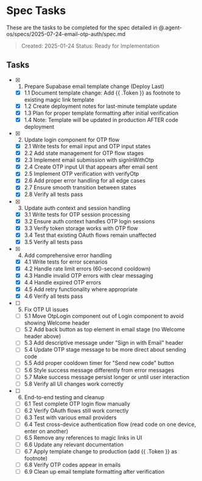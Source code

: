 # Spec Tasks

These are the tasks to be completed for the spec detailed in @.agent-os/specs/2025-07-24-email-otp-auth/spec.md

> Created: 2025-01-24
> Status: Ready for Implementation

## Tasks

- [x] 1. Prepare Supabase email template change (Deploy Last)
  - [x] 1.1 Document template change: Add {{ .Token }} as footnote to existing magic link template
  - [x] 1.2 Create deployment notes for last-minute template update
  - [x] 1.3 Plan for proper template formatting after initial verification
  - [x] 1.4 Note: Template will be updated in production AFTER code deployment

- [x] 2. Update login component for OTP flow
  - [x] 2.1 Write tests for email input and OTP input states
  - [x] 2.2 Add state management for OTP flow stages
  - [x] 2.3 Implement email submission with signInWithOtp
  - [x] 2.4 Create OTP input UI that appears after email sent
  - [x] 2.5 Implement OTP verification with verifyOtp
  - [x] 2.6 Add proper error handling for all edge cases
  - [x] 2.7 Ensure smooth transition between states
  - [x] 2.8 Verify all tests pass

- [x] 3. Update auth context and session handling
  - [x] 3.1 Write tests for OTP session processing
  - [x] 3.2 Ensure auth context handles OTP login sessions
  - [x] 3.3 Verify token storage works with OTP flow
  - [x] 3.4 Test that existing OAuth flows remain unaffected
  - [x] 3.5 Verify all tests pass

- [x] 4. Add comprehensive error handling
  - [x] 4.1 Write tests for error scenarios
  - [x] 4.2 Handle rate limit errors (60-second cooldown)
  - [x] 4.3 Handle invalid OTP errors with clear messaging
  - [x] 4.4 Handle expired OTP errors
  - [x] 4.5 Add retry functionality where appropriate
  - [x] 4.6 Verify all tests pass

- [ ] 5. Fix OTP UI issues
  - [ ] 5.1 Move OtpLogin component out of Login component to avoid showing Welcome header
  - [ ] 5.2 Add back button as top element in email stage (no Welcome header above)
  - [ ] 5.3 Add descriptive message under "Sign in with Email" header
  - [ ] 5.4 Update OTP stage message to be more direct about sending code
  - [ ] 5.5 Add proper cooldown timer for "Send new code" button
  - [ ] 5.6 Style success message differently from error messages
  - [ ] 5.7 Make success message persist longer or until user interaction
  - [ ] 5.8 Verify all UI changes work correctly

- [ ] 6. End-to-end testing and cleanup
  - [ ] 6.1 Test complete OTP login flow manually
  - [ ] 6.2 Verify OAuth flows still work correctly
  - [ ] 6.3 Test with various email providers
  - [ ] 6.4 Test cross-device authentication flow (read code on one device, enter on another)
  - [ ] 6.5 Remove any references to magic links in UI
  - [ ] 6.6 Update any relevant documentation
  - [ ] 6.7 Apply template change to production (add {{ .Token }} as footnote)
  - [ ] 6.8 Verify OTP codes appear in emails
  - [ ] 6.9 Clean up email template formatting after verification